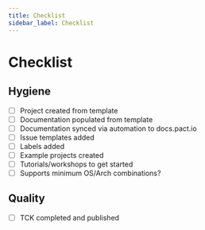 ```yaml
---
title: Checklist
sidebar_label: Checklist
---
```


# Checklist

## Hygiene

* [ ] Project created from template
* [ ] Documentation populated from template
* [ ] Documentation synced via automation to docs.pact.io
* [ ] Issue templates added
* [ ] Labels added
* [ ] Example projects created
* [ ] Tutorials/workshops to get started
* [ ] Supports minimum OS/Arch combinations?

## Quality

* [ ] TCK completed and published
